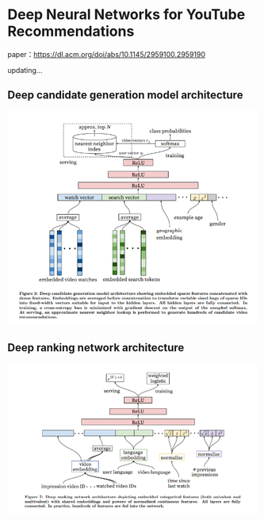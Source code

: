# Deep Neural Networks for YouTube Recommendations
paper：https://dl.acm.org/doi/abs/10.1145/2959100.2959190

updating...

## Deep candidate generation model architecture
![alt text](./res/recall.png)

## Deep ranking network architecture
![alt text](./res/ranking.png)

